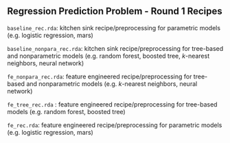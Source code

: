## Regression Prediction Problem - Round 1 Recipes

`baseline_rec.rda`: kitchen sink recipe/preprocessing for parametric models (e.g. logistic regression, mars)

`baseline_nonpara_rec.rda`: kitchen sink recipe/preprocessing for tree-based and nonparametric models (e.g. random forest, boosted tree, $k$-nearest neighbors, neural network)

`fe_nonpara_rec.rda`: feature engineered recipe/preprocessing for tree-based and nonparametric models (e.g. $k$-nearest neighbors, neural network)

`fe_tree_rec.rda` : feature engineered recipe/preprocessing for tree-based models (e.g. random forest, boosted tree)

`fe_rec.rda`: feature engineered recipe/preprocessing for parametric models (e.g. logistic regression, mars)
